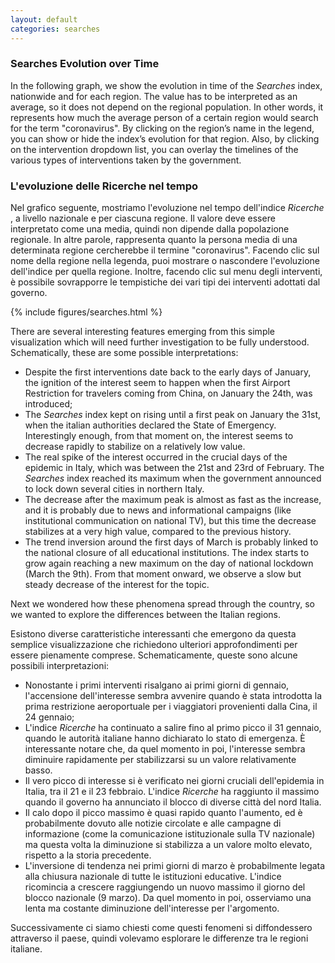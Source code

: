 ```yaml
---
layout: default
categories: searches
---
```



<div class="en">
  <h3>Searches Evolution over Time</h3>
  <p>
    In the following graph, we show the evolution in time of the <i>Searches</i> index, nationwide and for each region. The value has to be interpreted as an average, so it does not depend on the regional population. In other words, it represents how much the average person of a certain region would search for the term "coronavirus". By clicking on the region’s name in the legend, you can show or hide the index’s evolution for that region. Also, by clicking on the intervention dropdown list, you can overlay the timelines of the various types of interventions taken by the government.
  </p>
</div>
<div class="it">
  <h3>L'evoluzione delle Ricerche nel tempo</h3>
  <p>
    Nel grafico seguente, mostriamo l'evoluzione nel tempo dell'indice <i> Ricerche </i>, a livello nazionale e per ciascuna regione. Il valore deve essere interpretato come una media, quindi non dipende dalla popolazione regionale. In altre parole, rappresenta quanto la persona media di una determinata regione cercherebbe il termine "coronavirus". Facendo clic sul nome della regione nella legenda, puoi mostrare o nascondere l'evoluzione dell'indice per quella regione. Inoltre, facendo clic sul menu degli interventi, è possibile sovrapporre le tempistiche dei vari tipi dei interventi adottati dal governo.
  </p>
</div>

<div class="w3-white w3-card-4 w3-center" >
    {% include figures/searches.html %}
</div>

<div class="en">

  <p>
    There are several interesting features emerging from this simple visualization which will need further investigation to be fully understood. Schematically, these are some possible interpretations:
    <ul>
      <li>Despite the first interventions date back to the early days of January, the ignition of the interest seem to happen when the first Airport Restriction for travelers coming from China, on January the 24th, was introduced;</li>
      <li>The <i>Searches</i> index kept on rising until a first peak on January the 31st, when the italian authorities declared the State of Emergency. Interestingly enough, from that moment on, the interest seems to decrease rapidly to stabilize on a relatively  low value.</li>
      <li>The real spike of the interest occurred in the crucial days of the epidemic in Italy, which was between the 21st and 23rd of February. The <i>Searches</i> index reached its maximum when the government announced to lock down several cities in northern Italy. </li>
      <li> The decrease after the maximum peak is almost as fast as the increase, and it is probably due to news and informational campaigns (like institutional communication on national TV), but this time the decrease stabilizes at a very high value, compared to the previous history.</li>
      <li> The trend inversion around the first days of March is probably linked to the national closure of all educational institutions. The index starts to grow again reaching a new maximum on the day of national lockdown (March the 9th). From that moment onward, we observe a slow but steady decrease of the interest for the topic.</li>
    </ul>
    Next we wondered how these phenomena spread through the country, so we wanted to explore the differences between the Italian regions.
  </p>

</div>

<div class="it">
  <p>
    Esistono diverse caratteristiche interessanti che emergono da questa semplice visualizzazione che richiedono ulteriori approfondimenti per essere pienamente comprese. Schematicamente, queste sono alcune possibili interpretazioni:
    <ul>
      <li> Nonostante i primi interventi risalgano ai primi giorni di gennaio, l'accensione dell'interesse sembra avvenire quando è stata introdotta la prima restrizione aeroportuale per i viaggiatori provenienti dalla Cina, il 24 gennaio; </li>
      <li> L'indice <i> Ricerche </i> ha continuato a salire fino al primo picco il 31 gennaio, quando le autorità italiane hanno dichiarato lo stato di emergenza. È interessante notare che, da quel momento in poi, l'interesse sembra diminuire rapidamente per stabilizzarsi su un valore relativamente basso. </li>
      <li> Il vero picco di interesse si è verificato nei giorni cruciali dell'epidemia in Italia, tra il 21 e il 23 febbraio. L'indice <i> Ricerche </i> ha raggiunto il massimo quando il governo ha annunciato il blocco di diverse città del nord Italia. </li>
      <li> Il calo dopo il picco massimo è quasi rapido quanto l'aumento, ed è probabilmente dovuto alle notizie circolate e alle campagne di informazione (come la comunicazione istituzionale sulla TV nazionale) ma questa volta la diminuzione si stabilizza a un valore molto elevato, rispetto a la storia precedente. </li>
      <li> L'inversione di tendenza nei primi giorni di marzo è probabilmente legata alla chiusura nazionale di tutte le istituzioni educative. L'indice ricomincia a crescere raggiungendo un nuovo massimo il giorno del blocco nazionale (9 marzo). Da quel momento in poi, osserviamo una lenta ma costante diminuzione dell'interesse per l'argomento. </li>
    </ul>
    Successivamente ci siamo chiesti come questi fenomeni si diffondessero attraverso il paese, quindi volevamo esplorare le differenze tra le regioni italiane.
  </p>

</div>